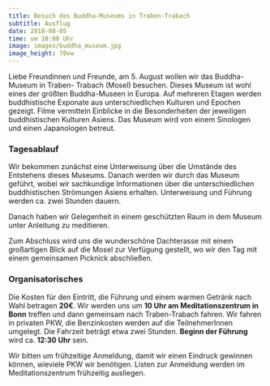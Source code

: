 ```yaml
---
title: Besuch des Buddha-Museums in Traben-Trabach
subtitle: Ausflug
date: 2018-08-05
time: um 10:00 Uhr
image: images/buddha_museum.jpg
image_height: 70vw
---
```

Liebe Freundinnen und Freunde,
am 5. August wollen wir das Buddha-Museum in Traben- Trabach (Mosel) besuchen.
Dieses Museum ist wohl eines der größten Buddha-Museen in Europa. Auf mehreren
Etagen werden buddhistische Exponate aus unterschiedlichen Kulturen und Epochen gezeigt.
Filme vermitteln Einblicke in die Besonderheiten der jeweiligen buddhistischen Kulturen Asiens.
Das Museum wird von einem Sinologen und einen Japanologen betreut.

### Tagesablauf
Wir bekommen zunächst eine Unterweisung über die Umstände des Entstehens dieses Museums. Danach werden wir durch das Museum geführt, wobei wir sachkundige Informationen über die unterschiedlichen buddhistischen Strömungen Asiens erhalten. Unterweisung und Führung werden ca. zwei Stunden dauern.

Danach haben wir Gelegenheit in einem geschützten Raum in dem Museum unter Anleitung zu meditieren.

Zum Abschluss wird uns die wunderschöne Dachterasse mit einem großartigen Blick auf die Mosel zur Verfügung gestellt, wo wir den Tag mit einem gemeinsamen Picknick abschließen.

### Organisatorisches
Die Kosten für den Eintritt, die Führung und einem warmen Getränk nach Wahl betragen **20€**. Wir werden uns um **10 Uhr am Meditationszentrum in Bonn** treffen und dann gemeinsam nach Traben-Trabach fahren. Wir fahren in privaten PKW, die Benzinkosten werden auf die TeilnehmerInnen umgelegt. Die Fahrzeit beträgt etwa zwei Stunden. **Beginn der Führung** wird ca. **12:30 Uhr** sein.

Wir bitten um frühzeitige Anmeldung, damit wir einen Eindruck gewinnen können, wieviele PKW wir benötigen. Listen zur Anmeldung werden im Meditationszentrum frühzeitig ausliegen.
